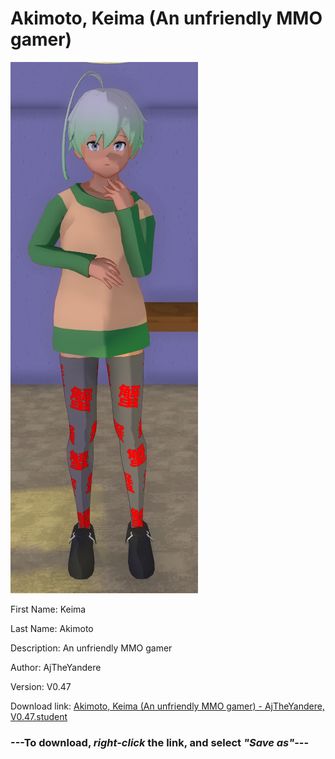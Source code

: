 # Akimoto, Keima (An unfriendly MMO gamer)

<img src = "https://raw.githubusercontent.com/Arbiter1223/Daigaku-Gurashi-Custom-Students/master/Students/Files/Akimoto%2C%20Keima%20(An%20unfriendly%20MMO%20gamer).png">

First Name: Keima

Last Name: Akimoto

Description: An unfriendly MMO gamer

Author: AjTheYandere

Version: V0.47

Download link: <a href="https://raw.githubusercontent.com/Arbiter1223/Daigaku-Gurashi-Custom-Students/master/Students/Files/Akimoto%2C%20Keima%20(An%20unfriendly%20MMO%20gamer)%20-%20AjTheYandere%2C%20V0.47.student">Akimoto, Keima (An unfriendly MMO gamer) - AjTheYandere, V0.47.student</a>

### ---**To download, _right-click_ the link, and select _"Save as"_**---
